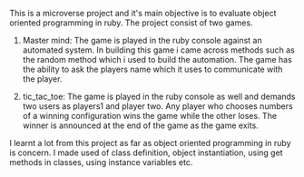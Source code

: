 This is a microverse project and it's main objective is to evaluate object oriented programming in ruby. The project consist of two games.

1. Master mind: The game is played in the ruby console against an automated system. In building this game i came across methods such as the random method which i used to build the automation. The game has the ability to ask the players name which it uses to communicate with the player.

2. tic_tac_toe: The game is played in the ruby console as well and demands two users as players1 and player two. Any player who chooses numbers of a winning configuration wins the game while the other loses. The winner is announced at the end of the game as the game exits.

I learnt a lot from this project as far as object oriented programming in ruby is concern. I made used of class definition, object instantiation, using get methods in classes, using instance variables etc.
